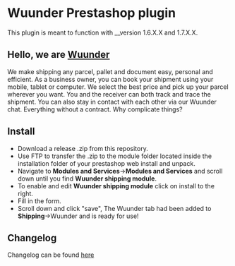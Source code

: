 # Wuunder Prestashop plugin

This plugin is meant to function with __version 1.6.X.X and 1.7.X.X.

## Hello, we are [Wuunder](https://wearewuunder.com/) ##
We make shipping any parcel, pallet and document easy, personal and efficient. As a business owner, you can book your shipment using your mobile, tablet or computer. We select the best price and pick up your parcel wherever you want. You and the receiver can both track and trace the shipment. You can also stay in contact with each other via our Wuunder chat. Everything without a contract. Why complicate things?

## Install ##
* Download a release .zip from this repository.
* Use FTP to transfer the .zip to the module folder located inside the installation folder of your prestashop web install and unpack.
* Navigate to __Modules and Services__->__Modules and Services__ and scroll down until you find __Wuunder shipping module__.
* To enable and edit __Wuunder shipping module__ click on install to the right.
* Fill in the form.
* Scroll down and click "save", The Wuunder tab had been added to __Shipping__->Wuunder and is ready for use!

## Changelog ##
Changelog can be found [here](https://github.com/kabisa/wuunder-webshopplugin-prestashop/blob/master/CHANGELOG.md)

